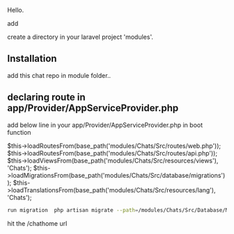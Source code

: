 Hello.

add

create a directory in your laravel project 'modules'.
## Installation
add this chat repo in module folder..

## declaring route in app/Provider/AppServiceProvider.php
add below line in your app/Provider/AppServiceProvider.php in boot function

$this->loadRoutesFrom(base_path('modules/Chats/Src/routes/web.php'));
$this->loadRoutesFrom(base_path('modules/Chats/Src/routes/api.php'));
$this->loadViewsFrom(base_path('modules/Chats/Src/resources/views'), 'Chats');
$this->loadMigrationsFrom(base_path('modules/Chats/Src/database/migrations'));
$this->loadTranslationsFrom(base_path('modules/Chats/Src/resources/lang'), 'Chats');

```bash
run migration  php artisan migrate --path=/modules/Chats/Src/Database/Migrations
```



hit the /chathome url

